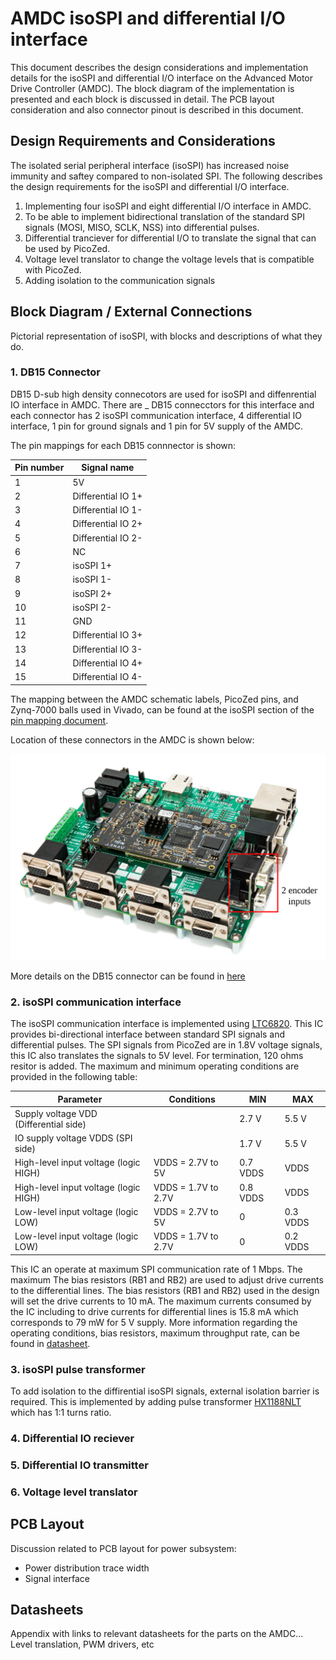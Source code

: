 # AMDC isoSPI and differential I/O interface

This document describes the design considerations and implementation details for the isoSPI and differential I/O interface on the Advanced Motor Drive Controller (AMDC). The block diagram of the implementation is presented and each block is discussed in detail. The PCB layout consideration and also connector pinout is described in this document.

## Design Requirements and Considerations

The isolated serial peripheral interface (isoSPI) has increased noise immunity and saftey compared to non-isolated SPI. The following describes the design requirements for the isoSPI and differential I/O interface.
1. Implementing four isoSPI and eight differential I/O interface in AMDC.
2. To be able to implement bidirectional translation of the standard SPI signals (MOSI, MISO, SCLK, NSS) into differential pulses. 
3. Differential tranciever for differential I/O to translate the signal that can be used by PicoZed.
4. Voltage level translator to change the voltage levels that is compatible with PicoZed.
5. Adding isolation to the communication signals

## Block Diagram / External Connections

Pictorial representation of isoSPI, with blocks and descriptions of what they do.

### 1. DB15 Connector

DB15 D-sub high density connecotors are used for isoSPI and diffenrential IO interface in AMDC. There are _ DB15 connecctors for this interface and each connector has 2 isoSPI communication interface, 4 differential IO interface, 1 pin for ground signals and 1 pin for 5V supply of the AMDC.

The pin mappings for each DB15 connnector is shown:

| Pin number | Signal name |
|------------|--------|
| 1 | 5V |
| 2 | Differential IO 1+ |
| 3 | Differential IO 1- |
| 4 | Differential IO 2+ |
| 5 | Differential IO 2- |
| 6 | NC |
| 7 | isoSPI 1+ |
| 8 | isoSPI 1- |
| 9 | isoSPI 2+ |
| 10 | isoSPI 2- |
| 11 | GND |
| 12 | Differential IO 3+ |
| 13 | Differential IO 3- |
| 14 | Differential IO 4+ |
| 15 | Differential IO 4- |

The mapping between the AMDC schematic labels, PicoZed pins, and Zynq-7000 balls used in Vivado, can be found at the isoSPI section of the [pin mapping document](RevD-PinMapping.md#encoder).

Location of these connectors in the AMDC is shown below:

<img src="images/amdc-encoder-input-highlighted.svg" />

More details on the DB15 connector can be found in [here](https://content.norcomp.net/rohspdfs/Connectors/17Y/178/513/178-H15-513R497.pdf)

### 2. isoSPI communication interface

The isoSPI communication interface is implemented using [LTC6820](https://www.analog.com/media/en/technical-documentation/data-sheets/LTC6820.pdf). This IC provides bi-directional interface between standard SPI signals and differential pulses. The SPI signals from PicoZed are in 1.8V voltage signals, this IC also translates the signals to 5V level. For termination, 120 ohms resitor is added. The maximum and minimum operating conditions are provided in the following table:

| Parameter                             |    Conditions     |   MIN   |  MAX  |
|---------------------------------------|-------------------|---------|-------|
| Supply voltage VDD (Differential side)|                   | 2.7 V   | 5.5 V |
| IO supply voltage VDDS (SPI side)     |                   | 1.7 V   | 5.5 V |
| High-level input voltage (logic HIGH) |VDDS = 2.7V to 5V  | 0.7 VDDS| VDDS  |
| High-level input voltage (logic HIGH) |VDDS = 1.7V to 2.7V| 0.8 VDDS| VDDS  |
| Low-level input voltage (logic LOW)   |VDDS = 2.7V to 5V  | 0       | 0.3 VDDS  |
| Low-level input voltage (logic LOW)   |VDDS = 1.7V to 2.7V| 0       | 0.2 VDDS  |

This IC an operate at maximum SPI communication rate of 1 Mbps. The maximum The bias resistors (RB1 and RB2) are used to adjust drive currents to the differential lines. The bias resistors (RB1 and RB2) used in the design will set the drive currents to 10 mA. The maximum currents consumed by the IC including to drive currents for differential lines is 15.8 mA which corresponds to 79 mW for 5 V supply. More information regarding the operating conditions, bias resistors, maximum throughput rate, can be found in [datasheet](https://www.analog.com/media/en/technical-documentation/data-sheets/LTC6820.pdf). 

### 3. isoSPI pulse transformer

To add isolation to the diffirential isoSPI signals, external isolation barrier is required. This is implemented by adding pulse transformer [HX1188NLT](https://media.digikey.com/pdf/Data%20Sheets/Pulse%20PDFs/10_100BASE-T%20Single%20Port%20SMD%20Magnetics_Rev2008.pdf) which has 1:1 turns ratio.

### 4. Differential IO reciever

### 5. Differential IO transmitter

### 6. Voltage level translator


## PCB Layout

Discussion related to PCB layout for power subsystem:
- Power distribution trace width
- Signal interface

## Datasheets

Appendix with links to relevant datasheets for the parts on the AMDC... Level translation, PWM drivers, etc

